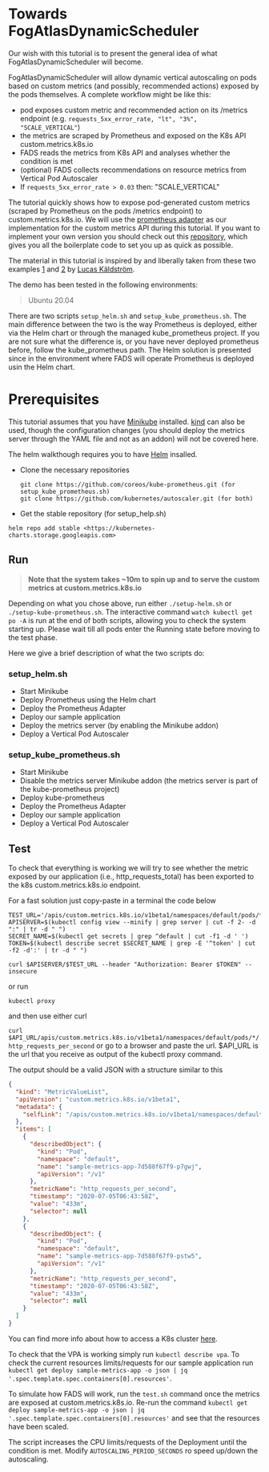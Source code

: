 # Towards FogAtlasDynamicScheduler

Our wish with this tutorial is to present the general idea of what FogAtlasDynamicScheduler will become.

FogAtlasDynamicScheduler will allow dynamic vertical autoscaling on pods based on custom metrics (and possibly, recommended actions) exposed by the pods themselves. A complete workflow might be like this:

- pod exposes custom metric and recommended action on its /metrics endpoint (e.g. `requests_5xx_error_rate, "lt", "3%", "SCALE_VERTICAL"`)
- the metrics are scraped by Prometheus and exposed on the K8s API custom.metrics.k8s.io
- FADS reads the metrics from K8s API and analyses whether the condition is met
- (optional) FADS collects recommendations on resource metrics from Vertical Pod Autoscaler
- If `requests_5xx_error_rate > 0.03` then: "SCALE_VERTICAL"

The tutorial quickly shows how to expose pod-generated custom metrics (scraped by Prometheus on the pods /metrics endpoint) to custom.metrics.k8s.io. We will use the [prometheus adapter](https://github.com/DirectXMan12/k8s-prometheus-adapter) as our implementation for the custom metrics API during this tutorial. If you want to implement your own version you should check out this [repository](https://github.com/kubernetes-sigs/custom-metrics-apiserver), which gives you all the boilerplate code to set you up as quick as possible.

The material in this tutorial is inspired by and liberally taken from these two examples [1](https://github.com/luxas/kubeadm-workshop) and [2]() by [Lucas Käldström](https://github.com/luxas).

The demo has been tested in the following environments:

> Ubuntu 20.04

There are two scripts `setup_helm.sh` and `setup_kube_prometheus.sh`. The main difference between the two is the way Prometheus is deployed, either via the Helm chart or through the managed kube_prometheus project. If you are not sure what the difference is, or you have never deployed prometheus before, follow the kube_prometheus path. The Helm solution is presented since in the environment where FADS will operate Prometheus is deployed usin the Helm chart.

# Prerequisites

This tutorial assumes that you have [Minikube](https://kubernetes.io/docs/tasks/tools/install-minikube/) installed. [kind](https://kind.sigs.k8s.io/docs/user/configuration/) can also be used, though the configuration changes (you should deploy the metrics server through the YAML file and not as an addon) will not be covered here.

The helm walkthough requires you to have [Helm](https://helm.sh/docs/intro/install/) insalled.

- Clone the necessary repositories

  ```
  git clone https://github.com/coreos/kube-prometheus.git (for setup_kube_prometheus.sh)
  git clone https://github.com/kubernetes/autoscaler.git (for both)
  ```

- Get the stable repository (for setup_help.sh)

`helm repo add stable <https://kubernetes-charts.storage.googleapis.com>`

## Run

> **Note that the system takes ~10m to spin up and to serve the custom metrics at custom.metrics.k8s.io**

Depending on what you chose above, run either `./setup-helm.sh` or `./setup-kube-prometheus.sh`. The interactive command `watch kubectl get po -A` is run at the end of both scripts, allowing you to check the system starting up. Please wait till all pods enter the Running state before moving to the test phase.

Here we give a brief description of what the two scripts do:

### setup_helm.sh

- Start Minikube
- Deploy Prometheus using the Helm chart
- Deploy the Prometheus Adapter
- Deploy our sample application
- Deploy the metrics server (by enabling the Minikube addon)
- Deploy a Vertical Pod Autoscaler

### setup_kube_prometheus.sh

- Start Minikube
- Disable the metrics server Minikube addon (the metrics server is part of the kube-prometheus project)
- Deploy kube-prometheus
- Deploy the Prometheus Adapter
- Deploy our sample application
- Deploy a Vertical Pod Autoscaler

## Test

To check that everything is working we will try to see whether the metric exposed by our application (i.e., http_requests_total) has been exported to the k8s custom.metrics.k8s.io endpoint.

For a fast solution just copy-paste in a terminal the code below

```
TEST_URL='/apis/custom.metrics.k8s.io/v1beta1/namespaces/default/pods/*/http_requests_per_second'
APISERVER=$(kubectl config view --minify | grep server | cut -f 2- -d ":" | tr -d " ")
SECRET_NAME=$(kubectl get secrets | grep ^default | cut -f1 -d ' ')
TOKEN=$(kubectl describe secret $SECRET_NAME | grep -E '^token' | cut -f2 -d':' | tr -d " ")

curl $APISERVER/$TEST_URL --header "Authorization: Bearer $TOKEN" --insecure
```

or run

```
kubectl proxy
```

and then use either curl

`curl $API_URL/apis/custom.metrics.k8s.io/v1beta1/namespaces/default/pods/*/http_requests_per_second` or go to a browser and paste the url. $API_URL is the url that you receive as output of the kubectl proxy command.

The output should be a valid JSON with a structure similar to this

```json
{
  "kind": "MetricValueList",
  "apiVersion": "custom.metrics.k8s.io/v1beta1",
  "metadata": {
    "selfLink": "/apis/custom.metrics.k8s.io/v1beta1/namespaces/default/pods/%2A/http_requests_per_second"
  },
  "items": [
    {
      "describedObject": {
        "kind": "Pod",
        "namespace": "default",
        "name": "sample-metrics-app-7d588f67f9-p7gwj",
        "apiVersion": "/v1"
      },
      "metricName": "http_requests_per_second",
      "timestamp": "2020-07-05T06:43:58Z",
      "value": "433m",
      "selector": null
    },
    {
      "describedObject": {
        "kind": "Pod",
        "namespace": "default",
        "name": "sample-metrics-app-7d588f67f9-pstw5",
        "apiVersion": "/v1"
      },
      "metricName": "http_requests_per_second",
      "timestamp": "2020-07-05T06:43:58Z",
      "value": "433m",
      "selector": null
    }
  ]
}
```

You can find more info about how to access a K8s cluster [here](https://kubernetes.io/docs/tasks/access-application-cluster/access-cluster/).

To check that the VPA is working simply run `kubectl describe vpa`. To check the current resources limits/requests for our sample application run `kubectl get deploy sample-metrics-app -o json | jq '.spec.template.spec.containers[0].resources'`.

To simulate how FADS will work, run the `test.sh` command once the metrics are exposed at custom.metrics.k8s.io. Re-run the command `kubectl get deploy sample-metrics-app -o json | jq '.spec.template.spec.containers[0].resources'` and see that the resources have been scaled.

The script increases the CPU limits/requests of the Deployment until the condition is met. Modify `AUTOSCALING_PERIOD_SECONDS` ro speed up/down the autoscaling.
